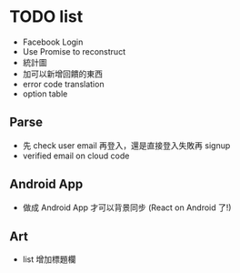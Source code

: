 # TODO list

- Facebook Login
- Use Promise to reconstruct
- 統計圖
- 加可以新增回饋的東西
- error code translation
- option table

## Parse

- 先 check user email 再登入，還是直接登入失敗再 signup
- verified email on cloud code

## Android App

- 做成 Android App 才可以背景同步 (React on Android 了!)

## Art

- list 增加標題欄
